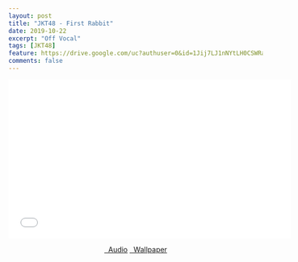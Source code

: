```yaml
---
layout: post
title: "JKT48 - First Rabbit"
date: 2019-10-22
excerpt: "Off Vocal"
tags: [JKT48]
feature: https://drive.google.com/uc?authuser=0&id=1Jij7LJ1nNYtLH0CSWRa3JoSVhMs9FRRy&export=download
comments: false
---
```

<iframe width="560" height="315" src="//www.youtube.com/embed/BHdw31tHnqA" frameborder="0"> </iframe>
<center>
<figure class="half">
<a href="https://drive.google.com/uc?authuser=0&id=1JOiLs9qcfFxOBXXGK7LPoy2oXdAIsrIj&export=download" class="btn" target="_blank" rel="noopener noreferrer"><i class="fa fa-caret-down"></i> &nbsp; Audio</a>
<a href="https://drive.google.com/uc?authuser=0&id=1Jij7LJ1nNYtLH0CSWRa3JoSVhMs9FRRy&export=download" class="btn" target="_blank" rel="noopener noreferrer"><i class="fa fa-caret-down"></i> &nbsp; Wallpaper</a>
</figure>
</center>
